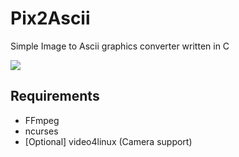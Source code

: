 # Pix2Ascii
Simple Image to Ascii graphics converter written in C


![](https://raw.githubusercontent.com/Blackdeer1524/Pix2Ascii/master/Media/CurrentProjectState.gif)

## Requirements
 * FFmpeg
 * ncurses     
 * [Optional] video4linux (Camera support)
 